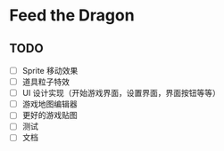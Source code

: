 # Feed the Dragon

## TODO
- [  ] Sprite 移动效果
- [  ] 道具粒子特效
- [  ] UI 设计实现（开始游戏界面，设置界面，界面按钮等等）
- [  ] 游戏地图编辑器
- [  ] 更好的游戏贴图
- [  ] 测试
- [  ] 文档
